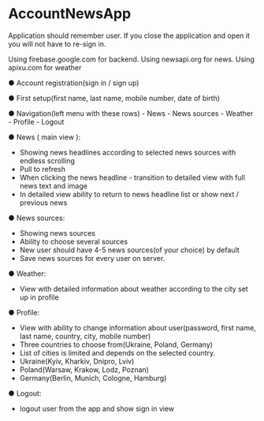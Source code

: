 # AccountNewsApp

Application should remember user. If you close the application and open it you will not have to re-sign in.

Using firebase.google.com for backend.
Using newsapi.org for news.
Using apixu.com for weather

●	Account registration(sign in / sign up)

●	First setup(first name, last name, mobile number, date of birth)

●	Navigation(left menu with these rows)
	- News
	- News sources
	- Weather
	- Profile
	- Logout

●	News ( main view ):
- Showing news headlines according to selected news sources with endless scrolling
- Pull to refresh
- When clicking the news headline - transition to detailed view with full news text and image
- In detailed view ability to return to news headline list or show next / previous news

●	News sources: 
-	Showing news sources
-	Ability to choose several sources
-	New user should have 4-5 news sources(of your choice) by default
- Save news sources for every user on server.

●	Weather: 
- View with detailed information about weather according to the city set up in profile 

●	Profile:
- View with ability to change information about user(password, first name, last name, country, city, mobile number)
- Three countries to choose from(Ukraine, Poland, Germany)
- List of cities is limited and depends on the selected country.
- Ukraine(Kyiv, Kharkiv, Dnipro, Lviv)
- Poland(Warsaw, Krakow, Lodz, Poznan)
- Germany(Berlin, Munich, Cologne, Hamburg)

●	Logout:
- logout user from the app and show sign in view

